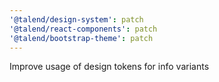 ```yaml
---
'@talend/design-system': patch
'@talend/react-components': patch
'@talend/bootstrap-theme': patch
---
```


Improve usage of design tokens for info variants



